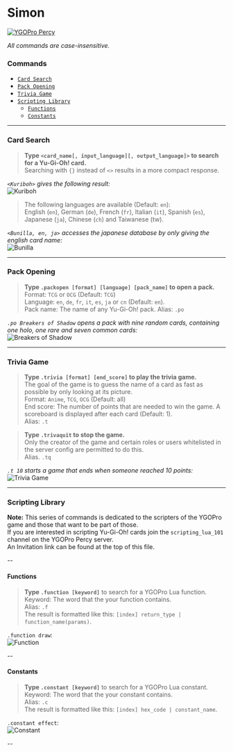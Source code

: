 # **Simon**
[![YGOPro Percy](http://i.imgur.com/v732Scx.png)](https://discord.gg/Rae2vZV)

*All commands are case-insensitive.*  
### Commands
* [```Card Search```](#card-search)
* [```Pack Opening```](#pack-opening)
* [```Trivia Game```](#trivia-game)
* [```Scripting Library```](#scripting-library)
  * [```Functions```](#functions)
  * [```Constants```](#constants)

---

### **Card Search**

>**Type `<card_name[, input_language][, output_language]>` to search for a Yu-Gi-Oh! card.**  
Searching with `{}` instead of `<>` results in a more compact response.

*`<Kuriboh>` gives the following result:*  
![Kuriboh](http://image.prntscr.com/image/72822c5ccc7c452e939ca83d5627f431.png)

>The following languages are available (Default: `en`):  
English (`en`), German (`de`), French (`fr`), Italian (`it`), Spanish (`es`), Japanese (`ja`), Chinese (`ch`) and Taiwanese (tw).  

*`<Bunilla, en, ja>` accesses the japanese database by only giving the english card name:*  
![Bunilla](http://image.prntscr.com/image/43b3519b8db24684a14c25092d74bf4d.png)

---

### **Pack Opening**

>**Type `.packopen [format] [language] [pack_name]` to open a pack.**  
Format: `TCG` or `OCG` (Default: `TCG`)  
Language: `en`, `de`, `fr`, `it`, `es`, `ja` or `cn` (Default: `en`).  
Pack name: The name of any Yu-Gi-Oh! pack.
Alias: `.po`  

*`.po Breakers of Shadow` opens a pack with nine random cards, containing one holo, one rare and seven common cards:*  
![Breakers of Shadow](http://image.prntscr.com/image/8d66b367c27d46b29e184cfcac39077b.png)

---

### **Trivia Game**

>**Type `.trivia [format] [end_score]` to play the trivia game.**  
The goal of the game is to guess the name of a card as fast as possible by only looking at its picture.  
Format: `Anime`, `TCG`, `OCG` (Default: all)  
End score: The number of points that are needed to win the game. A scoreboard is displayed after each card (Default: 1).   
Alias: `.t`  

>**Type `.trivaquit` to stop the game.**  
Only the creator of the game and certain roles or users whitelisted in the server config are permitted to do this.  
Alias. `.tq`  

*`.t 10` starts a game that ends when someone reached 10 points:*  
![Trivia Game](http://image.prntscr.com/image/9f22ade0b6f14bbe8757440d52f60419.png)

---

### Scripting Library

**Note:** This series of commands is dedicated to the scripters of the YGOPro game and those that want to be part of those.  
If you are interested in scripting Yu-Gi-Oh! cards join the `scripting_lua_101` channel on the YGOPro Percy server.  
An Invitation link can be found at the top of this file.  

--

#### Functions

>**Type `.function [keyword]`** to search for a YGOPro Lua function.  
Keyword: The word that the your function contains.  
Alias: `.f`  
The result is formatted like this: `[index] return_type | function_name(params)`.  

`.function draw`:  
![Function](http://image.prntscr.com/image/357524c4c9c547babd3d8178b752410c.png)

--

#### Constants

>**Type `.constant [keyword]`** to search for a YGOPro Lua constant.  
Keyword: The word that the your constant contains.  
Alias: `.c`  
The result is formatted like this: `[index] hex_code | constant_name`.  

`.constant effect`:  
![Constant](http://image.prntscr.com/image/70427f3c334b49bb972258397f41c4fd.png)

--














